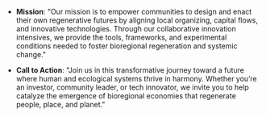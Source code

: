 - **Mission**: "Our mission is to empower communities to design and enact their own regenerative futures by aligning local organizing, capital flows, and innovative technologies. Through our collaborative innovation intensives, we provide the tools, frameworks, and experimental conditions needed to foster bioregional regeneration and systemic change."

- **Call to Action**: "Join us in this transformative journey toward a future where human and ecological systems thrive in harmony. Whether you’re an investor, community leader, or tech innovator, we invite you to help catalyze the emergence of bioregional economies that regenerate people, place, and planet."
